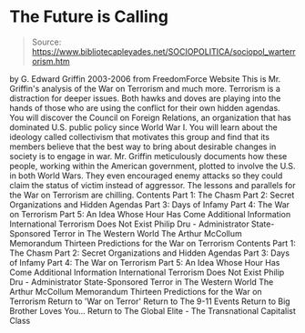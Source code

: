 # The Future is Calling

> Source: https://www.bibliotecapleyades.net/SOCIOPOLITICA/sociopol_warterrorism.htm

by G. Edward Griffin
2003-2006
from FreedomForce Website
This is Mr. Griffin's analysis of the War on Terrorism and much more.
Terrorism is a distraction for deeper issues. Both hawks and doves are playing into the hands of those who are using the conflict for their own hidden agendas. You will discover the Council on Foreign Relations, an organization that has dominated U.S. public policy since World War I. You will learn about the ideology called collectivism that motivates this group and find that its members believe that the best way to bring about desirable changes in society is to engage in war. Mr. Griffin meticulously documents how these people, working within the American government, plotted to involve the U.S. in both World Wars.
They even encouraged enemy attacks so they could claim the status of victim instead of aggressor.
The lessons and parallels for the War on Terrorism are chilling.
Contents Part 1: The Chasm Part 2: Secret Organizations and Hidden Agendas Part 3: Days of Infamy Part 4: The War on Terrorism Part 5: An Idea Whose Hour Has Come Additional Information International Terrorism Does Not Exist Philip Dru - Administrator State-Sponsored Terror in The Western World The Arthur McCollum Memorandum Thirteen Predictions for the War on Terrorism
Contents
Part 1: The Chasm
Part 2: Secret Organizations and Hidden Agendas
Part 3: Days of Infamy
Part 4: The War on Terrorism
Part 5: An Idea Whose Hour Has Come
Additional Information
International Terrorism Does Not Exist
Philip Dru - Administrator
State-Sponsored Terror in The Western World
The Arthur McCollum Memorandum
Thirteen Predictions for the War on Terrorism
Return to 'War on Terror'
Return to The 9-11 Events
Return to Big Brother Loves You...
Return to The Global Elite - The Transnational Capitalist Class
